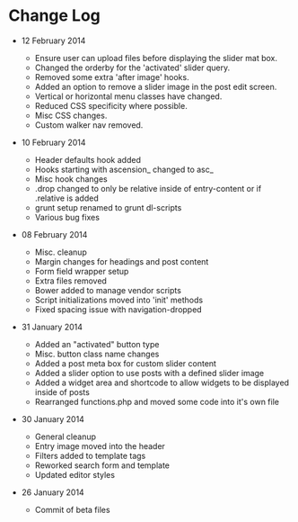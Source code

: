 # Change Log

+ 12 February 2014
	+ Ensure user can upload files before displaying the slider mat box.
	+ Changed the orderby for the 'activated' slider query.
	+ Removed some extra 'after image' hooks.
	+ Added an option to remove a slider image in the post edit screen.
	+ Vertical or horizontal menu classes have changed.
	+ Reduced CSS specificity where possible.
	+ Misc CSS changes.
	+ Custom walker nav removed.

+ 10 February 2014
	+ Header defaults hook added
	+ Hooks starting with ascension_ changed to asc_
	+ Misc hook changes
	+ .drop changed to only be relative inside of entry-content or if .relative is added
	+ grunt setup renamed to grunt dl-scripts
	+ Various bug fixes

+ 08 February 2014
	+ Misc. cleanup
	+ Margin changes for headings and post content
	+ Form field wrapper setup
	+ Extra files removed
	+ Bower added to manage vendor scripts
	+ Script initializations moved into 'init' methods
	+ Fixed spacing issue with navigation-dropped

+ 31 January 2014
	+ Added an "activated" button type
	+ Misc. button class name changes
	+ Added a post meta box for custom slider content
	+ Added a slider option to use posts with a defined slider image
	+ Added a widget area and shortcode to allow widgets to be displayed inside of posts
	+ Rearranged functions.php and moved some code into it's own file

+ 30 January 2014
	+ General cleanup
	+ Entry image moved into the header
	+ Filters added to template tags
	+ Reworked search form and template
	+ Updated editor styles

+ 26 January 2014
	+ Commit of beta files